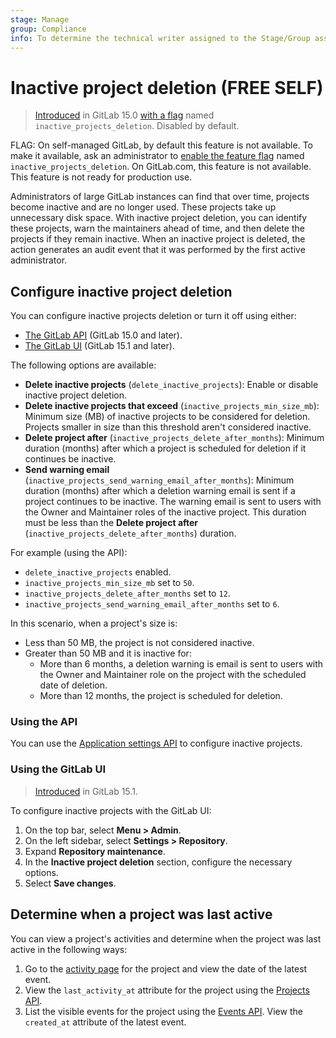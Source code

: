 ```yaml
---
stage: Manage
group: Compliance
info: To determine the technical writer assigned to the Stage/Group associated with this page, see https://about.gitlab.com/handbook/engineering/ux/technical-writing/#assignments
---
```


# Inactive project deletion **(FREE SELF)**

> [Introduced](https://gitlab.com/gitlab-org/gitlab/-/merge_requests/85689) in GitLab 15.0 [with a flag](../administration/feature_flags.md) named `inactive_projects_deletion`. Disabled by default.

FLAG:
On self-managed GitLab, by default this feature is not available. To make it available, ask an administrator to
[enable the feature flag](../administration/feature_flags.md) named `inactive_projects_deletion`.
On GitLab.com, this feature is not available. This feature is not ready for production use.

Administrators of large GitLab instances can find that over time, projects become inactive and are no longer used.
These projects take up unnecessary disk space. With inactive project deletion, you can identify these projects, warn
the maintainers ahead of time, and then delete the projects if they remain inactive. When an inactive project is
deleted, the action generates an audit event that it was performed by the first active administrator.

## Configure inactive project deletion

You can configure inactive projects deletion or turn it off using either:

- [The GitLab API](#using-the-api) (GitLab 15.0 and later).
- [The GitLab UI](#using-the-gitlab-ui) (GitLab 15.1 and later).

The following options are available:

- **Delete inactive projects** (`delete_inactive_projects`): Enable or disable inactive project deletion.
- **Delete inactive projects that exceed** (`inactive_projects_min_size_mb`): Minimum size (MB) of inactive projects to
  be considered for deletion. Projects smaller in size than this threshold aren't considered inactive.
- **Delete project after** (`inactive_projects_delete_after_months`): Minimum duration (months) after which a project is
  scheduled for deletion if it continues be inactive.
- **Send warning email** (`inactive_projects_send_warning_email_after_months`): Minimum duration (months) after which a
  deletion warning email is sent if a project continues to be inactive. The warning email is sent to users with the
  Owner and Maintainer roles of the inactive project. This duration must be less than the
  **Delete project after** (`inactive_projects_delete_after_months`) duration.

For example (using the API):

- `delete_inactive_projects` enabled.
- `inactive_projects_min_size_mb` set to `50`.
- `inactive_projects_delete_after_months` set to `12`.
- `inactive_projects_send_warning_email_after_months` set to `6`.

In this scenario, when a project's size is:

- Less than 50 MB, the project is not considered inactive.
- Greater than 50 MB and it is inactive for:
  - More than 6 months, a deletion warning is email is sent to users with the Owner and Maintainer role on the project
    with the scheduled date of deletion.
  - More than 12 months, the project is scheduled for deletion.

### Using the API

You can use the [Application settings API](../api/settings.md#change-application-settings) to configure inactive projects.

### Using the GitLab UI

> [Introduced](https://gitlab.com/gitlab-org/gitlab/-/merge_requests/85575) in GitLab 15.1.

To configure inactive projects with the GitLab UI:

1. On the top bar, select **Menu > Admin**.
1. On the left sidebar, select **Settings > Repository**.
1. Expand **Repository maintenance**.
1. In the **Inactive project deletion** section, configure the necessary options.
1. Select **Save changes**.

## Determine when a project was last active

You can view a project's activities and determine when the project was last active in the following ways:

1. Go to the [activity page](../user/project/working_with_projects.md#view-project-activity) for the project and view
   the date of the latest event.
1. View the `last_activity_at` attribute for the project using the [Projects API](../api/projects.md).
1. List the visible events for the project using the [Events API](../api/events.md#list-a-projects-visible-events).
   View the `created_at` attribute of the latest event.
